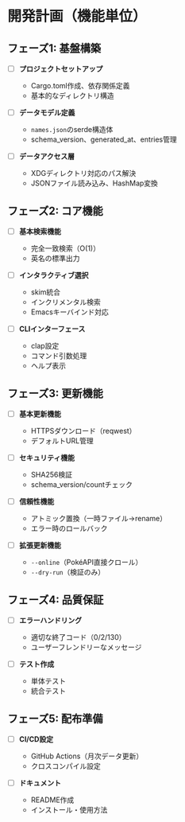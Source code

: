 # 開発計画（機能単位）

## フェーズ1: 基盤構築
- [ ] **プロジェクトセットアップ**
  - Cargo.toml作成、依存関係定義
  - 基本的なディレクトリ構造

- [ ] **データモデル定義**
  - `names.json`のserde構造体
  - schema_version、generated_at、entries管理

- [ ] **データアクセス層**
  - XDGディレクトリ対応のパス解決
  - JSONファイル読み込み、HashMap変換

## フェーズ2: コア機能
- [ ] **基本検索機能**
  - 完全一致検索（O(1)）
  - 英名の標準出力

- [ ] **インタラクティブ選択**
  - skim統合
  - インクリメンタル検索
  - Emacsキーバインド対応

- [ ] **CLIインターフェース**
  - clap設定
  - コマンド引数処理
  - ヘルプ表示

## フェーズ3: 更新機能
- [ ] **基本更新機能**
  - HTTPSダウンロード（reqwest）
  - デフォルトURL管理

- [ ] **セキュリティ機能**
  - SHA256検証
  - schema_version/countチェック

- [ ] **信頼性機能**
  - アトミック置換（一時ファイル→rename）
  - エラー時のロールバック

- [ ] **拡張更新機能**
  - `--online`（PokéAPI直接クロール）
  - `--dry-run`（検証のみ）

## フェーズ4: 品質保証
- [ ] **エラーハンドリング**
  - 適切な終了コード（0/2/130）
  - ユーザーフレンドリーなメッセージ

- [ ] **テスト作成**
  - 単体テスト
  - 統合テスト

## フェーズ5: 配布準備
- [ ] **CI/CD設定**
  - GitHub Actions（月次データ更新）
  - クロスコンパイル設定

- [ ] **ドキュメント**
  - README作成
  - インストール・使用方法
